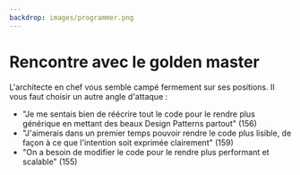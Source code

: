 ```yaml
---
backdrop: images/programmer.png
---
```


# Rencontre avec le golden master

L'architecte en chef vous semble campé fermement sur ses positions. Il vous faut choisir un autre angle d'attaque :

- "Je me sentais bien de réécrire tout le code pour le rendre plus générique en mettant des beaux Design Patterns partout" (156)
- "J'aimerais dans un premier temps pouvoir rendre le code plus lisible, de façon à ce que l'intention soit exprimée clairement" (159)
- "On a besoin de modifier le code pour le rendre plus performant et scalable" (155)


<Page url="/assaut-tour-ivoir/156" instructions="" action="Design pattern !" condition="none" />
<Page url="/assaut-tour-ivoir/159" instructions="" action="Que l'intention soit exprimée !" condition="none" />
<Page url="/assaut-tour-ivoir/155" instructions="" action="Performance et scalabilité !" condition="none" />